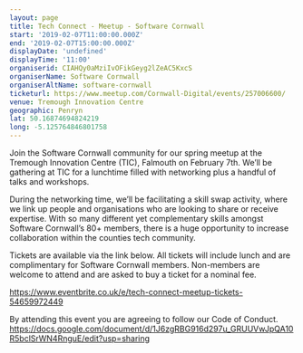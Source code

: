 ```yaml
---
layout: page
title: Tech Connect - Meetup - Software Cornwall
start: '2019-02-07T11:00:00.000Z'
end: '2019-02-07T15:00:00.000Z'
displayDate: 'undefined'
displayTime: '11:00'
organiserid: CIAHQy0aMziIvOFikGeyg2lZeAC5KxcS
organiserName: Software Cornwall
organiserAltName: software-cornwall
ticketurl: https://www.meetup.com/Cornwall-Digital/events/257006600/
venue: Tremough Innovation Centre
geographic: Penryn
lat: 50.16874694824219
long: -5.125764846801758
---
```

<p>Join the Software Cornwall community for our spring meetup at the Tremough Innovation Centre (TIC), Falmouth on February 7th. We’ll be gathering at TIC for a lunchtime filled with networking plus a handful of talks and workshops.</p> <p>During the networking time, we’ll be facilitating a skill swap activity, where we link up people and organisations who are looking to share or receive expertise. With so many different yet complementary skills amongst Software Cornwall’s 80+ members, there is a huge opportunity to increase collaboration within the counties tech community.</p> <p>Tickets are available via the link below. All tickets will include lunch and are complimentary for Software Cornwall members. Non-members are welcome to attend and are asked to buy a ticket for a nominal fee.</p> <p><a href='https://www.eventbrite.co.uk/e/tech-connect-meetup-tickets-54659972449' class='linkified'>https://www.eventbrite.co.uk/e/tech-connect-meetup-tickets-54659972449</a></p> <p>By attending this event you are agreeing to follow our Code of Conduct. <a href='https://docs.google.com/document/d/1J6zgRBG916d297u_GRUUVwJpQA10R5bclSrWN4RnguE/edit?usp=sharing' class='linkified'>https://docs.google.com/document/d/1J6zgRBG916d297u_GRUUVwJpQA10R5bclSrWN4RnguE/edit?usp=sharing</a></p> 

